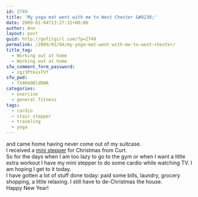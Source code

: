 ```yaml
---
id: 2749
title: 'My yoga mat went with me to West Chester &#8230;'
date: 2009-01-04T13:27:31+00:00
author: Ann
layout: post
guid: http://gofitgirl.com/?p=2749
permalink: /2009/01/04/my-yoga-mat-went-with-me-to-west-chester/
title_tag:
  - Working out at home
  - Working out at home
sfw_comment_form_password:
  - zgz3PtkvsTVf
sfw_pwd:
  - fX4KmOBldDWA
categories:
  - exercise
  - general fitness
tags:
  - cardio
  - stair stepper
  - traveling
  - yoga
---
```

and came home having never come out of my suitcase.  
I received a [mini stepper](http://www.target.com/InStride-Plus-Mini-Stepper-400046/dp/B000E192QS) for Christmas from Curt.  
So for the days when I am too lazy to go to the gym or when I want a little extra workout I have my mini stepper to do some cardio while watching TV. I am hoping I get to it today.  
I have gotten a lot of stuff done today: paid some bills, laundry, grocery shopping, a little relaxing. I still have to de-Christmas the house.  
Happy New Year!